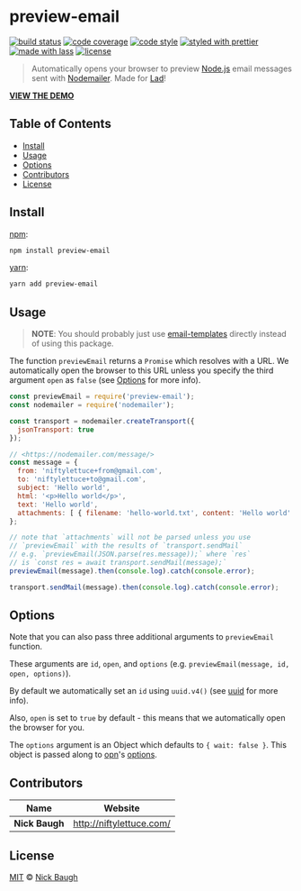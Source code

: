 # preview-email

[![build status](https://img.shields.io/travis/niftylettuce/preview-email.svg)](https://travis-ci.org/niftylettuce/preview-email)
[![code coverage](https://img.shields.io/codecov/c/github/niftylettuce/preview-email.svg)](https://codecov.io/gh/niftylettuce/preview-email)
[![code style](https://img.shields.io/badge/code_style-XO-5ed9c7.svg)](https://github.com/sindresorhus/xo)
[![styled with prettier](https://img.shields.io/badge/styled_with-prettier-ff69b4.svg)](https://github.com/prettier/prettier)
[![made with lass](https://img.shields.io/badge/made_with-lass-95CC28.svg)](https://lass.js.org)
[![license](https://img.shields.io/github/license/niftylettuce/preview-email.svg)](<>)

> Automatically opens your browser to preview [Node.js][node] email messages sent with [Nodemailer][]. Made for [Lad][]!

**[VIEW THE DEMO](demo.png)**


## Table of Contents

* [Install](#install)
* [Usage](#usage)
* [Options](#options)
* [Contributors](#contributors)
* [License](#license)


## Install

[npm][]:

```sh
npm install preview-email
```

[yarn][]:

```sh
yarn add preview-email
```


## Usage

> **NOTE**: You should probably just use [email-templates][] directly instead of using this package.

The function `previewEmail` returns a `Promise` which resolves with a URL. We automatically open the browser to this URL unless you specify the third argument `open` as `false` (see [Options](#options) for more info).

```js
const previewEmail = require('preview-email');
const nodemailer = require('nodemailer');

const transport = nodemailer.createTransport({
  jsonTransport: true
});

// <https://nodemailer.com/message/>
const message = {
  from: 'niftylettuce+from@gmail.com',
  to: 'niftylettuce+to@gmail.com',
  subject: 'Hello world',
  html: '<p>Hello world</p>',
  text: 'Hello world',
  attachments: [ { filename: 'hello-world.txt', content: 'Hello world' } ]
};

// note that `attachments` will not be parsed unless you use
// `previewEmail` with the results of `transport.sendMail`
// e.g. `previewEmail(JSON.parse(res.message));` where `res`
// is `const res = await transport.sendMail(message);`
previewEmail(message).then(console.log).catch(console.error);

transport.sendMail(message).then(console.log).catch(console.error);
```


## Options

Note that you can also pass three additional arguments to `previewEmail` function.

These arguments are `id`, `open`, and `options` (e.g. `previewEmail(message, id, open, options)`).

By default we automatically set an `id` using `uuid.v4()` (see [uuid][] for more info).

Also, `open` is set to `true` by default - this means that we automatically open the browser for you.

The `options` argument is an Object which defaults to `{ wait: false }`.  This object is passed along to [opn][]'s [options][opn-options].


## Contributors

| Name           | Website                    |
| -------------- | -------------------------- |
| **Nick Baugh** | <http://niftylettuce.com/> |


## License

[MIT](LICENSE) © [Nick Baugh](http://niftylettuce.com/)


## 

[npm]: https://www.npmjs.com/

[yarn]: https://yarnpkg.com/

[email-templates]: https://github.com/niftylettuce/email-templates

[node]: https://nodejs.org/

[nodemailer]: https://nodemailer.com

[uuid]: https://github.com/kelektiv/node-uuid

[lad]: https://lad.js.org

[opn]: https://github.com/sindresorhus/opn

[opn-options]: https://github.com/sindresorhus/opn#options
